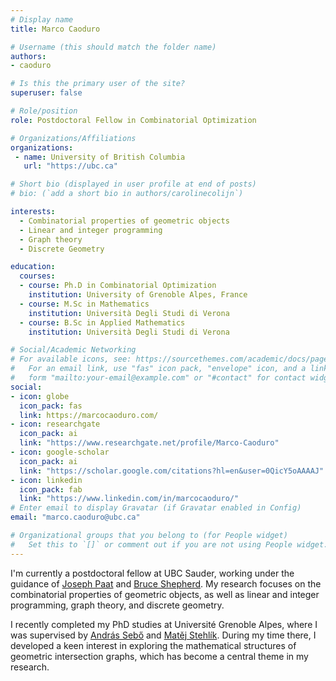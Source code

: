 ```yaml
---
# Display name
title: Marco Caoduro

# Username (this should match the folder name)
authors:
- caoduro

# Is this the primary user of the site?
superuser: false

# Role/position
role: Postdoctoral Fellow in Combinatorial Optimization

# Organizations/Affiliations
organizations:
 - name: University of British Columbia
   url: "https://ubc.ca"

# Short bio (displayed in user profile at end of posts)
# bio: (`add a short bio in authors/carolinecolijn`)

interests:
  - Combinatorial properties of geometric objects
  - Linear and integer programming
  - Graph theory
  - Discrete Geometry

education:
  courses:
  - course: Ph.D in Combinatorial Optimization
    institution: University of Grenoble Alpes, France
  - course: M.Sc in Mathematics
    institution: Università Degli Studi di Verona
  - course: B.Sc in Applied Mathematics
    institution: Università Degli Studi di Verona

# Social/Academic Networking
# For available icons, see: https://sourcethemes.com/academic/docs/page-builder/#icons
#   For an email link, use "fas" icon pack, "envelope" icon, and a link in the
#   form "mailto:your-email@example.com" or "#contact" for contact widget.
social:
- icon: globe
  icon_pack: fas
  link: https://marcocaoduro.com/
- icon: researchgate
  icon_pack: ai
  link: "https://www.researchgate.net/profile/Marco-Caoduro"
- icon: google-scholar
  icon_pack: ai
  link: "https://scholar.google.com/citations?hl=en&user=0QicY5oAAAAJ"
- icon: linkedin
  icon_pack: fab
  link: "https://www.linkedin.com/in/marcocaoduro/"
# Enter email to display Gravatar (if Gravatar enabled in Config)
email: "marco.caoduro@ubc.ca"

# Organizational groups that you belong to (for People widget)
#   Set this to `[]` or comment out if you are not using People widget.
---
```


I'm currently a postdoctoral fellow at UBC Sauder, working under the guidance of
[Joseph Paat](https://sites.google.com/site/josephspaat/) and [Bruce
Shepherd](https://bshepherd.ca/). My research focuses on the combinatorial
properties of geometric objects, as well as linear and integer programming,
graph theory, and discrete geometry.

I recently completed my PhD studies at Université Grenoble Alpes, where I was
supervised by [András Sebő](https://pagesperso.g-scop.grenoble-inp.fr/~seboa/)
and [Matěj Stehlík](https://www.irif.fr/en/users/matej/index). During my time
there, I developed a keen interest in exploring the mathematical structures of
geometric intersection graphs, which has become a central theme in my research.
